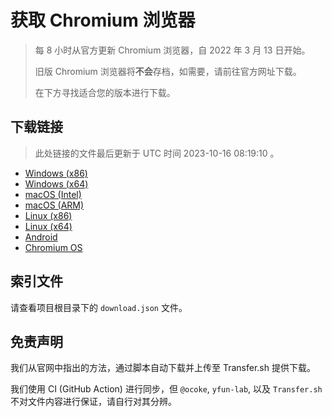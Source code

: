 # 获取 Chromium 浏览器

> 每 8 小时从官方更新 Chromium 浏览器，自 2022 年 3 月 13 日开始。
> 
> 旧版 Chromium 浏览器将**不会**存档，如需要，请前往官方网址下载。
>
> 在下方寻找适合您的版本进行下载。

## 下载链接

> 此处链接的文件最后更新于 UTC 时间 2023-10-16 08:19:10
。

- [Windows (x86)](https://transfer.sh/aKJXduYmdS/Win.zip)
- [Windows (x64)](https://transfer.sh/FrWO9T0eoI/Win_x64.zip)
- [macOS (Intel)](https://transfer.sh/T6TD3W1rE9/Mac.zip)
- [macOS (ARM)](https://transfer.sh/faTPWrKE1w/Mac_Arm.zip)
- [Linux (x86)](https://transfer.sh/nQ2aXH4Q10/Linux.zip)
- [Linux (x64)](https://transfer.sh/hBApgYt7Uh/Linux_x64.zip)
- [Android](https://transfer.sh/2znLAiCEa9/Android.zip)
- [Chromium OS](https://transfer.sh/zktOWjttRb/Linux_ChromiumOS_Full.zip)

## 索引文件

请查看项目根目录下的 `download.json` 文件。

## 免责声明

我们从官网中指出的方法，通过脚本自动下载并上传至 Transfer.sh 提供下载。

我们使用 CI (GitHub Action) 进行同步，但 `@ocoke`, `yfun-lab`, 以及 `Transfer.sh` 不对文件内容进行保证，请自行对其分辨。
